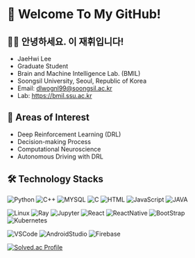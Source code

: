 # 👋 Welcome To My GitHub!

## 🧑‍💻 안녕하세요. 이 재휘입니다!
- JaeHwi Lee
- Graduate Student
- Brain and Machine Intelligence Lab. (BMIL)
- Soongsil University, Seoul, Republic of Korea
- Email: dlwognl99@soongsil.ac.kr
- Lab: https://bmil.ssu.ac.kr

## 📝 Areas of Interest
- Deep Reinforcement Learning (DRL)
- Decision-making Process
- Computational Neuroscience
- Autonomous Driving with DRL

## 🛠 Technology Stacks

![Python](https://img.shields.io/badge/Python-3776AB.svg?style=flat&logo=Python&logoColor=white) ![C++](https://img.shields.io/badge/C++-00599C.svg?style=flat&logo=Cplusplus&logoColor=white) ![MYSQL](https://img.shields.io/badge/MYSQL-4479A1.svg?style=flat&logo=mysql&logoColor=white) ![C](https://img.shields.io/badge/C-A8B9CC.svg?style=flat&logo=C&logoColor=white) ![HTML](https://img.shields.io/badge/HTML-%23E34F26.svg?style=flat&logo=html5&logoColor=white) ![JavaScript](https://img.shields.io/badge/JavaScript-F7DF1E.svg?style=flat&logo=javascript&logoColor=black) ![JAVA](https://img.shields.io/badge/JAVA-007396.svg?style=flat&logo=openjdk&logoColor=white)  

![Linux](https://img.shields.io/badge/Linux-FCC624.svg?style=flat&logo=Linux&logoColor=black) ![Ray](https://img.shields.io/badge/Ray-028CF0.svg?style=flat&logo=ray&logoColor=white) ![Jupyter](https://img.shields.io/badge/Jupyter-013243.svg?style=flat&logo=jupyter&logoColor=white) ![React](https://img.shields.io/badge/React-61DAFB.svg?style=flat&logo=react&logoColor=white) ![ReactNative](https://img.shields.io/badge/React%20Native-%2320232a.svg?style=flat&logo=react&logoColor=%2361DAFB) ![BootStrap](https://img.shields.io/badge/BootStrap-7952B3?style=flat&logo=bootstrap&logoColor=white) ![Kubernetes](https://img.shields.io/badge/Kubernetes-326CE5.svg?style=flat&logo=Kubernetes&logoColor=white)

![VSCode](https://img.shields.io/badge/Visual%20Studio%20Code-007ACC.svg?style=flat&logo=visual-studio-code&logoColor=white) ![AndroidStudio](https://img.shields.io/badge/Android%20Studio-3DDC84.svg?style=flat&logo=android-studio&logoColor=white)
![Firebase](https://img.shields.io/badge/Firebase-FFCA28.svg?style=flat&logo=firebase&logoColor=white)

[![Solved.ac Profile](http://mazassumnida.wtf/api/v2/generate_badge?boj=dlwognl99)](https://solved.ac/dlwognl99/)
